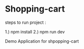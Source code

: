 # Shopping-cart

steps to run project :

1.) npm install
2.) npm run dev 

Demo Application for shpopping-cart
